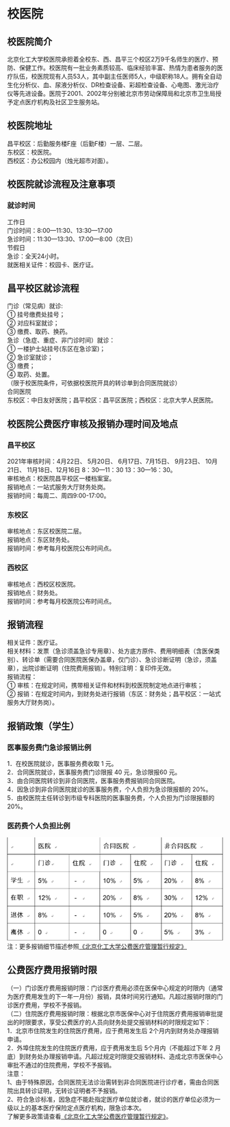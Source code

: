 # 校医院
## 校医院简介
北京化工大学校医院承担着全校东、西、昌平三个校区2万9千名师生的医疗、预防、保健工作。校医院有一批业务素质较高、临床经验丰富、热情为患者服务的医疗队伍，校医院现有人员53人，其中副主任医师5人，中级职称18人。拥有全自动生化分析仪、血、尿液分析仪、DR检查设备、彩超检查设备、心电图、激光治疗仪等先进设备。医院于2001、2002年分别被北京市劳动保障局和北京市卫生局授予定点医疗机构及社区卫生服务站。
## 校医院地址
昌平校区：后勤服务楼F座（后勤F楼）一层、二层。  
东校区：校医院。  
西校区：办公校园内（烛光超市对面）。  
## 校医院就诊流程及注意事项
### 就诊时间  
工作日  
门诊时间：8:00—11:30、13:30—17:00   
急诊时间：11:30—13:30、17:00—8:00（次日）  
节假日  
急诊：全天24小时。  
就医相关证件：校园卡、医疗证。

## 昌平校区就诊流程
门诊（常见病）就诊:  
①	挂号缴费处挂号；  
②	对应科室就诊；  
③	缴费、取药、换药。  
急诊（急症、重症、非门诊时间）就诊：  
①	一楼护士站挂号(东区在急诊室)；  
②	急诊室就诊；  
③	缴费；  
④	取药、处置。  
（限于校医院条件，可依据校医院开具的转诊单到合同医院就诊）  
合同医院  
东校区：中日友好医院；昌平校区：昌平区医院；西校区：北京大学人民医院。  
## 校医院公费医疗审核及报销办理时间及地点
### 昌平校区
2021年审核时间：4月22日、 5月20日、 6月17日、7月15日、 9月23日、 10月21日、 11月18日、12月16日 8：30—11：30    13：30—16：30。  
审核地点：校医院昌平校区一楼档案室。  
报销地点：一站式服务大厅财务处岗。  
报销时间：每周二、周四9:00-17:00。  
### 东校区
审核地点：东区校医院二层。  
报销地点：东区财务处。  
报销时间：参考每月校医院公布时间点。  
### 西校区
审核地点：西校区校医院。  
报销地点：财务处。  
报销时间：参考每月校医院公布时间点。  
## 报销流程
相关证件：医疗证。  
相关材料：发票（急诊须盖急诊专用章）、处方底方原件、费用明细表（含医保类别）、转诊单（需要合同医院医保办盖章，仅门诊）、急诊诊断证明（急诊，须盖章），出院诊断证明（住院费用报销）。特别注明：复印件无效。  
报销流程：  
①	审核：在规定时间，携带相关证件和材料到校医院制定地点进行审核；  
②	报销：在规定时间内，到财务处进行报销（东区：财务处；昌平校区：一站式服务大厅财务岗）。  
## 报销政策（学生）
### 医事服务费门急诊报销比例  
1．在校医院就诊，医事服务费收取 1 元。   
2．合同医院就诊，医事服务费门诊限报 40 元，急诊限报60 元。  
3．由合同医院转诊到非合同医院，医事服务费报销同合同医院。  
4．因急诊到非合同医院就诊的医事服务费，个人负担为急诊限报额的 20%。  
5．由校医院主任转诊到市级专科医院的医事服务费，个人负担为门诊限报额的20%。  
### 医药费个人负担比例
![报销比例](./报销比例.jpg) 
注：更多报销细节描述参照[《北京化工大学公费医疗管理暂行规定》](https://xxgk.buct.edu.cn/_upload/article/files/a5/81/9f5be40f41b38f97595fb4d61efd/cf131cbc-86c6-4885-92a5-a08a4ed0dc1b.pdf)

## 公费医疗费用报销时限
（一）门诊医疗费用报销时限：门诊医疗费用必须在医保中心规定的时限内（通常为医疗费用发生的下一年一月份）报销，具体时间另行通知。凡超过报销时限的门诊医疗费用，学校不予报销。  
（二）住院医疗费用报销时限：根据北京市医保中心对于住院医疗费用报销审批提出的时限要求，享受公费医疗的人员向财务处提交报销材料的时限规定如下：  
1．北京市住院发生的住院医疗费用，应于费用发生后 2个月内到财务处办理报销申请。  
2．外埠住院发生的住院医疗费用，应于费用发生后 5个月内（不能超过下年 2 月底）到财务处办理报销申请。凡超过规定时限提交报销材料、造成北京市医保中心审批不通过的住院费用，学校不予报销。  
注意：  
1、由于特殊原因，合同医院无法诊治需转到非合同医院进行诊疗者，需由合同医院出具转诊证明，无转诊证明者不予报销。  
2、符合急诊标准，因急症不能赴指定医疗单位就诊者，就诊的医疗单位必须为一级以上的基本医疗保险定点医疗机构，限急诊本次。  
了解更多政策请查看[《北京化工大学公费医疗管理暂行规定》](https://xxgk.buct.edu.cn/_upload/article/files/a5/81/9f5be40f41b38f97595fb4d61efd/cf131cbc-86c6-4885-92a5-a08a4ed0dc1b.pdf)。  
